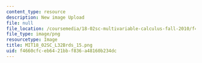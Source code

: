 ```yaml
---
content_type: resource
description: New image Upload
file: null
file_location: /coursemedia/18-02sc-multivariable-calculus-fall-2010/f4660cfceb6421bbf836a48160b234dc_MIT18_02SC_L32Brds_15.png
file_type: image/png
resourcetype: Image
title: MIT18_02SC_L32Brds_15.png
uid: f4660cfc-eb64-21bb-f836-a48160b234dc
---
```


